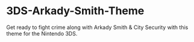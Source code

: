 # 3DS-Arkady-Smith-Theme
Get ready to fight crime along with Arkady Smith &amp; City Security with this theme for the Nintendo 3DS.

